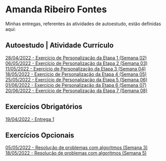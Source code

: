 # Amanda Ribeiro Fontes
Minhas entregas, referentes às atividades de autoestudo, estão definidas aqui:

## Autoestudo | Atividade Currículo
<a href="https://amandafontes.github.io/modulo2-amanda-fontes/03_AUT_EST_ENTREGA/Semana%202/Curr%C3%ADculo/atividade-curriculo.html"> 28/04/2022 - Exercício de Personalização da Etapa 1 (Semana 02) </a>
<br>
<a href="https://amandafontes.github.io/modulo2-amanda-fontes/03_AUT_EST_ENTREGA/Semana%203/Curr%C3%ADculo/atividade-curriculo.html"> 06/05/2022 - Exercício de Personalização da Etapa 2 (Semana 03) </a>
<br>
<a href="https://amandafontes.github.io/modulo2-amanda-fontes/03_AUT_EST_ENTREGA/Semana%204/Curr%C3%ADculo/atividade-curriculo.html"> 11/05/2022 - Exercício de Personalização da Etapa 3 (Semana 04) </a>
<br>
<a href="https://amandafontes.github.io/modulo2-amanda-fontes/03_AUT_EST_ENTREGA/Semana%205/Curr%C3%ADculo/atividade-curriculo.html"> 18/05/2022 - Exercício de Personalização da Etapa 4 (Semana 05) </a>
<br>
<a href="https://amandafontes.github.io/modulo2-amanda-fontes/03_AUT_EST_ENTREGA/Semana%206/Curr%C3%ADculo/Frontend/index.html"> 25/05/2022 - Exercício de Personalização da Etapa 5 (Semana 06) </a>
<br>
<a href="https://amandafontes.github.io/modulo2-amanda-fontes/03_AUT_EST_ENTREGA/Semana%207/Curr%C3%ADculo/Frontend/index.html"> 01/06/2022 - Exercício de Personalização da Etapa 6 (Semana 07) </a>
<br>
<a href="https://amandafontes.github.io/modulo2-amanda-fontes/03_AUT_EST_ENTREGA/Semana%208/Curr%C3%ADculo/Frontend/index.html"> 20/06/2022 - Exercício de Personalização da Etapa 7 (Semana 08) </a>
<br>

## Exercícios Obrigatórios
<a href="https://github.com/Intelihub/Template_Aluno/blob/main/03_EX_OBRIGATORIOS/Coloque%20aqui%20entregas%20de%20exerc%C3%ADcios%20obrigat%C3%B3rios.rtf"> 19/04/2022 - Entrega 1 </a>

## Exercícios Opcionais
<a href="https://github.com/amandafontes/modulo2-amanda-fontes/tree/main/05_AUT_EST_EX_OPCIONAIS/Exerc%C3%ADcios%20Opcionais/Semana%203"> 05/05/2022 - Resolução de problemas com algoritmos (Semana 3) </a>
<br>
<a href="https://github.com/amandafontes/modulo2-amanda-fontes/tree/main/05_AUT_EST_EX_OPCIONAIS/Exerc%C3%ADcios%20Opcionais/Semana%205"> 18/05/2022 - Resolução de problemas com algoritmos (Semana 5) </a>
<br>

